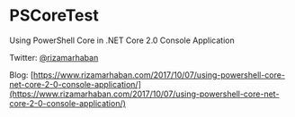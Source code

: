# PSCoreTest
Using PowerShell Core in .NET Core 2.0 Console Application

Twitter: [@rizamarhaban](https://twitter.com/rizamarhaban)

Blog: [https://www.rizamarhaban.com/2017/10/07/using-powershell-core-net-core-2-0-console-application/](https://www.rizamarhaban.com/2017/10/07/using-powershell-core-net-core-2-0-console-application/)
